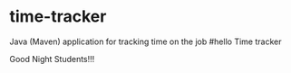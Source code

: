 # time-tracker
Java (Maven) application for tracking time on the job
#hello
Time tracker

Good Night Students!!!
